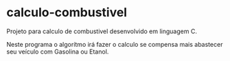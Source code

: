 # calculo-combustivel

Projeto para calculo de combustivel desenvolvido em linguagem C.

Neste programa o algorítmo irá fazer o calculo se compensa mais abastecer seu veículo com Gasolina ou Etanol.
